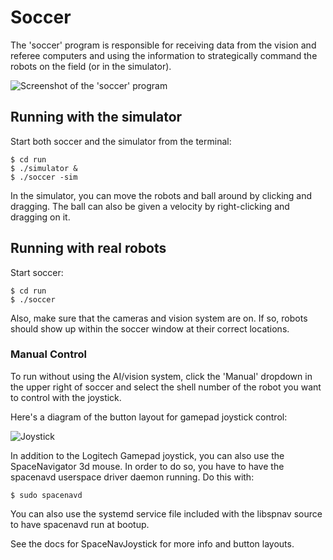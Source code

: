 
# Soccer

The 'soccer' program is responsible for receiving data from the vision and referee computers and using the information to strategically command the robots on the field (or in the simulator).

![Screenshot of the 'soccer' program](soccer.png "Soccer")


## Running with the simulator

Start both soccer and the simulator from the terminal:

~~~~~~~~~~~~~~~{.sh}
$ cd run
$ ./simulator &
$ ./soccer -sim
~~~~~~~~~~~~~~~


In the simulator, you can move the robots and ball around by clicking and dragging.  The ball can also be given a velocity by right-clicking and dragging on it.


## Running with real robots

Start soccer:

~~~~~~~~~{.sh}
$ cd run
$ ./soccer
~~~~~~~~~

Also, make sure that the cameras and vision system are on.  If so, robots should show up within the soccer window at their correct locations.


### Manual Control

To run without using the AI/vision system, click the 'Manual' dropdown in the upper right of soccer and select the shell number of the robot you want to control with the joystick.

Here's a diagram of the button layout for gamepad joystick control:

![Joystick](joystick-layout.png "Joystick Controls")

In addition to the Logitech Gamepad joystick, you can also use the SpaceNavigator 3d mouse.  In order to do so, you have to have the spacenavd userspace driver daemon running.  Do this with:

~~~~~{.sh}
$ sudo spacenavd
~~~~~

You can also use the systemd service file included with the libspnav source to have spacenavd run at bootup.

See the docs for SpaceNavJoystick for more info and button layouts.

